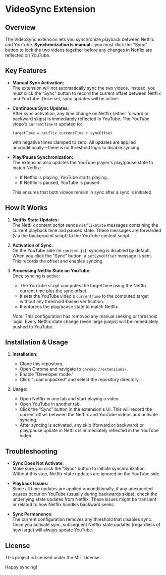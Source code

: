 # VideoSync Extension

## Overview

The VideoSync extension lets you synchronize playback between Netflix and YouTube. **Synchronization is manual**—you must click the "Sync" button to lock the two videos together before any changes in Netflix are reflected on YouTube.

## Key Features

- **Manual Sync Activation:**  
  The extension will not automatically sync the two videos. Instead, you must click the "Sync" button to record the current offset between Netflix and YouTube. Once set, sync updates will be active.

- **Continuous Sync Updates:**  
  After sync activation, any time change on Netflix (either forward or backward skips) is immediately reflected in YouTube. The YouTube video's `currentTime` is updated to:
  
  ```
  targetTime = netflix_currentTime + syncOffset
  ```
  
  with negative times clamped to zero. All updates are applied unconditionally—there is no threshold logic to disable syncing.

- **Play/Pause Synchronization:**  
  The extension also updates the YouTube player's play/pause state to match Netflix:
  
  - If Netflix is playing, YouTube starts playing.
  - If Netflix is paused, YouTube is paused.
  
  This ensures that both videos remain in sync after a sync is initiated.

## How It Works

1. **Netflix State Updates:**  
   The Netflix content script sends `netflixState` messages containing the current playback time and paused state. These messages are forwarded (via the background script) to the YouTube content script.

2. **Activation of Sync:**  
   On the YouTube side (in `content.js`), syncing is disabled by default. When you click the "Sync" button, a `setSyncOffset` message is sent. This records the offset and enables syncing.

3. **Processing Netflix State on YouTube:**  
   Once syncing is active:
   - The YouTube script computes the target time using the Netflix current time plus the sync offset.
   - It sets the YouTube video's `currentTime` to the computed target without any threshold-based verification.
   - It enforces the play/pause state to match Netflix.

   *Note:* This configuration has removed any manual seeking or threshold logic. Every Netflix state change (even large jumps) will be immediately pushed to YouTube.

## Installation & Usage

1. **Installation:**
   - Clone this repository.
   - Open Chrome and navigate to `chrome://extensions/`.
   - Enable "Developer mode."
   - Click "Load unpacked" and select the repository directory.

2. **Usage:**
   - Open Netflix in one tab and start playing a video.
   - Open YouTube in another tab.
   - Click the "Sync" button in the extension's UI. This will record the current offset between the Netflix and YouTube videos and activate syncing.
   - After syncing is activated, any skip (forward or backward) or play/pause update in Netflix is immediately reflected in the YouTube video.

## Troubleshooting

- **Sync Does Not Activate:**  
  Make sure you click the "Sync" button to initiate synchronization. Without this step, Netflix state updates are ignored on the YouTube side.

- **Playback Issues:**  
  Since all time updates are applied unconditionally, if any unexpected pauses occur on YouTube (usually during backwards skips), check the underlying state updates from Netflix. These issues might be transient or related to how Netflix handles backward seeks.

- **Sync Permanence:**  
  The current configuration removes any threshold that disables sync. Once you activate sync, subsequent Netflix state updates (regardless of how large) will always update YouTube.

## License

This project is licensed under the MIT License.

Happy syncing! 
